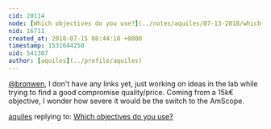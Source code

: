 ```yaml
---
cid: 20114
node: [Which objectives do you use?](../notes/aquiles/07-13-2018/which-objectives-do-you-use)
nid: 16711
created_at: 2018-07-15 08:44:10 +0000
timestamp: 1531644250
uid: 541307
author: [aquiles](../profile/aquiles)
---
```


[@bronwen](/profile/bronwen), I don't have any links yet, just working on ideas in the lab while trying to find a good compromise quality/price. Coming from a 15k€ objective, I wonder how severe it would be the switch to the AmScope.

[aquiles](../profile/aquiles) replying to: [Which objectives do you use?](../notes/aquiles/07-13-2018/which-objectives-do-you-use)

